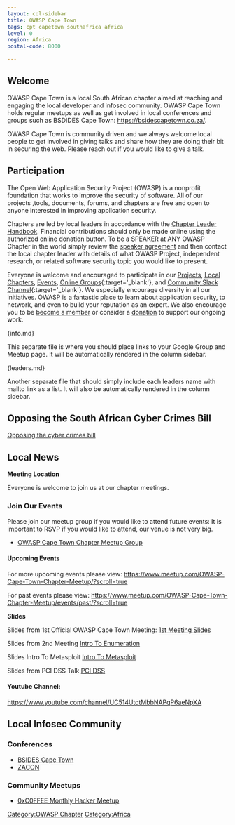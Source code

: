 ```yaml
---
layout: col-sidebar
title: OWASP Cape Town
tags: cpt capetown southafrica africa
level: 0
region: Africa
postal-code: 8000

---
```


## Welcome
OWASP Cape Town is a local South African chapter aimed at reaching and engaging the local developer and infosec community. OWASP Cape Town holds regular meetups as well as get involved in local conferences and groups such as BSDIDES Cape Town: https://bsidescapetown.co.za/. 

OWASP Cape Town is community driven and we always welcome local people to get involved in giving talks and share how they are doing their bit in securing the web. Please reach out if you would like to give a talk.

## Participation
The Open Web Application Security Project (OWASP) is a nonprofit foundation that works to improve the security of software. All of our projects ,tools, documents, forums, and chapters are free and open to anyone interested in improving application security. 

Chapters are led by local leaders in accordance with the [Chapter Leader Handbook](/www-policy/rules-of-procedure/chapter-handbook). Financial contributions should only be made online using the authorized online donation button. To be a SPEAKER at ANY OWASP Chapter in the world simply review the [speaker agreement](/www-policy/speaker-agreement) and then contact the local chapter leader with details of what OWASP Project, independent research, or related software security topic you would like to present.

Everyone is welcome and encouraged to participate in our [Projects](/projects), [Local Chapters](/chapters), [Events](/events), [Online Groups](https://groups.google.com/a/owasp.com/){:target='_blank'}, and [Community Slack Channel](https://owasp.slack.com/){:target='_blank'}. We especially encourage diversity in all our initiatives. OWASP is a fantastic place to learn about application security, to network, and even to build your reputation as an expert. We also encourage you to be [become a member](/membership) or consider a [donation](/donate) to support our ongoing work.

{info.md}

This separate file is where you should place links to your Google Group and Meetup page. It will be automatically rendered in the column sidebar.

{leaders.md}

Another separate file that should simply include each leaders name with mailto link as a list. It will also be automatically rendered in the column sidebar.


## Opposing the South African Cyber Crimes Bill

[Opposing the cyber crimes
bill](https://www.owasp.org/index.php/Opposing_South_African_CyberCrimes_Bill)

## Local News

**Meeting Location**

Everyone is welcome to join us at our chapter meetings.

### Join Our Events

Please join our meetup group if you would like to attend future events:
It is important to RSVP if you would like to attend, our venue is not
very big.

  - [OWASP Cape Town Chapter Meetup
    Group](http://www.meetup.com/OWASP-Cape-Town-Chapter-Meetup)

#### Upcoming  Events

For more upcoming events please view:
<https://www.meetup.com/OWASP-Cape-Town-Chapter-Meetup/?scroll=true>

For past events please view:
<https://www.meetup.com/OWASP-Cape-Town-Chapter-Meetup/events/past/?scroll=true>

**Slides**

Slides from 1st Official OWASP Cape Town Meeting: [1st Meeting
Slides](/www-pdf-archive/Owasp-meeting1-17jun2015.pdf)

Slides from 2nd Meeting [Intro To
Enumeration](https://www.owasp.org/images/6/6e/Intro_To_Enumeration_FINAL_MAIL_OUT.odp)

Slides Intro To Metasploit [Intro To
Metasploit](https://www.owasp.org/index.php/File:Intro_To_Metasploit_FINAL.odp)

Slides from PCI DSS Talk [PCI
DSS](https://docs.google.com/presentation/d/1spHkDjvLA4apqKmIGrKRfNB1cMHWB8nzwjW_A3QzVTs)

#### Youtube Channel:

<https://www.youtube.com/channel/UC514UtotMbbNAPqP6aeNpXA>

## Local Infosec Community

### Conferences

  - [BSIDES Cape Town](http://www.bsidescapetown.co.za/)
  - [ZACON](https://zacon.org.za)

### Community Meetups

  - [0xC0FFEE Monthly Hacker Meetup](https://twitter.com/0xC0FFEE_CPT)

[Category:OWASP Chapter](Category:OWASP_Chapter )
[Category:Africa](Category:Africa )
